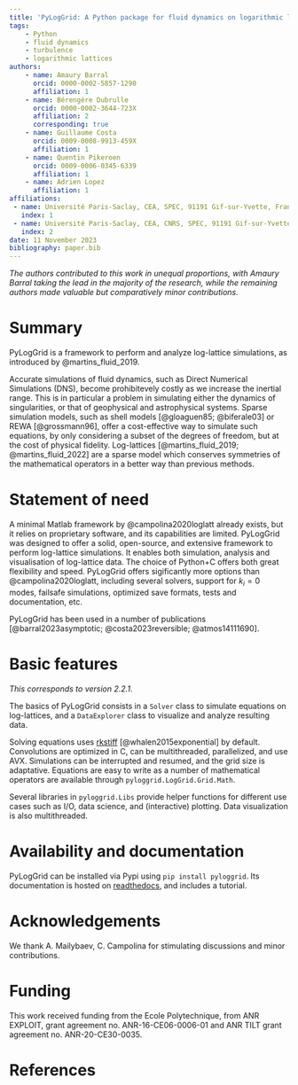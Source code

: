 ```yaml
---
title: 'PyLogGrid: A Python package for fluid dynamics on logarithmic lattices'
tags:
    - Python
    - fluid dynamics
    - turbulence
    - logarithmic lattices
authors:
    - name: Amaury Barral
      orcid: 0000-0002-5857-1290
      affiliation: 1
    - name: Bérengère Dubrulle
      orcid: 0000-0002-3644-723X
      affiliation: 2
      corresponding: true
    - name: Guillaume Costa
      orcid: 0009-0008-9913-459X
      affiliation: 1
    - name: Quentin Pikeroen
      orcid: 0009-0006-0345-6339
      affiliation: 1
    - name: Adrien Lopez
      affiliation: 1
affiliations:
 - name: Université Paris-Saclay, CEA, SPEC, 91191 Gif-sur-Yvette, France
   index: 1
 - name: Université Paris-Saclay, CEA, CNRS, SPEC, 91191 Gif-sur-Yvette, France
   index: 2
date: 11 November 2023
bibliography: paper.bib
---
```


_The authors contributed to this work in unequal proportions, with Amaury Barral taking the lead in the majority of the research, while the remaining authors made valuable but comparatively minor contributions._

# Summary

PyLogGrid is a framework to perform and analyze log-lattice simulations, as introduced by @martins_fluid_2019.

Accurate simulations of fluid dynamics, such as Direct Numerical Simulations (DNS), become prohibitevely costly as we increase the inertial range. This is in particular a problem in simulating either the dynamics of singularities, or that of geophysical and astrophysical systems. Sparse simulation models, such as shell models [@gloaguen85; @biferale03] or REWA [@grossmann96], offer a cost-effective way to simulate such equations, by only considering a subset of the degrees of freedom, but at the cost of physical fidelity. Log-lattices [@martins_fluid_2019; @martins_fluid_2022] are a sparse model which conserves symmetries of the mathematical operators in a better way than previous methods.

# Statement of need

A minimal Matlab framework by @campolina2020loglatt already exists, but it relies on proprietary software, and its capabilities are limited. PyLogGrid was designed to offer a solid, open-source, and extensive framework to perform log-lattice simulations. It enables both simulation, analysis and visualisation of log-lattice data. The choice of Python+C offers both great flexibility and speed. PyLogGrid offers sigificantly more options than @campolina2020loglatt, including several solvers, support for $k_i=0$ modes, failsafe simulations, optimized save formats, tests and documentation, etc.

PyLogGrid has been used in a number of publications [@barral2023asymptotic; @costa2023reversible; @atmos14111690].

# Basic features

*This corresponds to version 2.2.1*.

The basics of PyLogGrid consists in a `Solver` class to simulate equations on log-lattices, and a `DataExplorer` class to visualize and analyze resulting data.

Solving equations uses [rkstiff](https://github.com/whalenpt/rkstiff) [@whalen2015exponential] by default. Convolutions are optimized in C, can be multithreaded, parallelized, and use AVX.
Simulations can be interrupted and resumed, and the grid size is adaptative.
Equations are easy to write as a number of mathematical operators are available through `pyloggrid.LogGrid.Grid.Math`.

Several libraries in `pyloggrid.Libs` provide helper functions for different use cases such as I/O, data science, and (interactive) plotting. Data visualization is also multithreaded.

# Availability and documentation

PyLogGrid can be installed via Pypi using `pip install pyloggrid`. Its documentation is hosted on [readthedocs](https://pyloggrid.readthedocs.io), and includes a tutorial.

# Acknowledgements

We thank A. Mailybaev, C. Campolina for stimulating discussions and minor contributions.

# Funding

This work received funding from the Ecole Polytechnique, from ANR EXPLOIT, grant agreement no. ANR-16-CE06-0006-01 and ANR TILT grant agreement no. ANR-20-CE30-0035.

# References